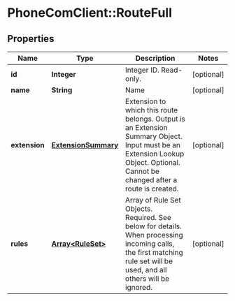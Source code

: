 # PhoneComClient::RouteFull

## Properties
Name | Type | Description | Notes
------------ | ------------- | ------------- | -------------
**id** | **Integer** | Integer ID. Read-only. | [optional]
**name** | **String** | Name | [optional]
**extension** | [**ExtensionSummary**](ExtensionSummary.md) | Extension to which this route belongs. Output is an Extension Summary Object. Input must be an Extension Lookup Object. Optional. Cannot be changed after a route is created. | [optional]
**rules** | [**Array&lt;RuleSet&gt;**](RuleSet.md) | Array of Rule Set Objects. Required. See below for details. When processing incoming calls, the first matching rule set will be used, and all others will be ignored. | [optional]


